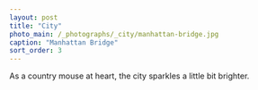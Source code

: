 ```yaml
---
layout: post
title: "City"
photo_main: /_photographs/_city/manhattan-bridge.jpg
caption: "Manhattan Bridge"
sort_order: 3
---
```

As a country mouse at heart, the city sparkles a little bit brighter.
